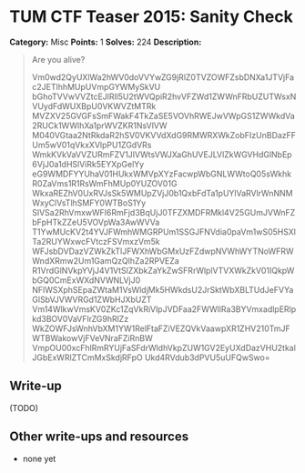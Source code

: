 # TUM CTF Teaser 2015: Sanity Check

**Category:** Misc
**Points:** 1
**Solves:** 224
**Description:**

> Are you alive?
> 
> Vm0wd2QyUXlWa2hWV0doVVYwZG9jRlZ0TVZOWFZsbDNXa1JTVjFac2JETlhhMUpUVmpGYWMySkVU
> bGhoTVVwVVZtcEJlRll5U2tWVQpiR2hvVFZWd1ZWWnFRbUZUTWsxNVUydFdWUXBpU0VKWVZtMTRk
> MVZXV25GVGFsSmFWakF4TkZaSE5VOVhRWEJwVWpGS1ZWWkdVa2RUCk1WWlhXa1prWVZKR1NsVlVW
> M040VGtaa2NtRkdaR2hSV0VKVVdXdG9RMWRXWkZobFIzUnBDazFFUm5wV01qVkxXVlpPU1ZGdVRs
> WmkKVkVaVVZURmFZV1JIVWtsVWJXaGhUVEJLVlZkWGVHdGlNbEp6VjJ0a1dHSlViRk5EYXpGelYy
> eG9WMDFYYUhaV01HUkxWMVpXYzFacwpWbGNLWWtoQ05sWkhkR0ZaVms1R1RsWmFhMUp0YUZOV01G
> WkxaREZhV0UxRVJsSk5WMUpZVjJ0b1QxbFdTa1pUYlVaRVlrWnNNMWxyClVsTlhSMFY0WTBoS1Yy
> SlVSa2RhVmxwWFl6RmFjd3BqUjJ0TFZXMDFRMkl4V25GUmJVWnFZbFpHTkZZeU5VOVpWa3AwWVVa
> T1YwMUcKV2t4YVJFWmhWMGRPUm1SSGJFNVdia0paVm1wS05HSXlTa2RUYWxwcFVtczFSVmxzVm5k
> WFJsbDVDazVZWkZkTlJFWXhWbGMxUzFZdwpNVWhWYTNoWFRWWndXRmw2Um1GamQzQlhZa2RPVEZa
> R1VrdGlNVkpYVjJ4V1VtSlZXbkZaYkZwSFRrWlplVTVXWkZkV01IQkpWbGQ0CmExWXdNVWNLVjJ0
> NFlWSXphSEpaZWtaM1VsWldjMk5HWkdsU2JrSktWbXBLTUdJeFVYaGlSbVJVWVRGd1ZWbHJXbUZT
> Vm14WlkwVmsKV0ZKc1ZqVkRiVlpJVDFaa2FWWllRa3BYVmxadlpERlpkd3BOV0VaVFlrZG9hRlZz
> WkZOWFJsWnhVbXM1YW1RelFtaFZiVEZQVkVaawpXR1ZHV210TmJFWTBWakowVjFVeVNraFZiRnBW
> VmpOU00xcFhlRmRYUjFaSFdrWldhVkpZUW1GV2EyUXdDazVHU2tkalJGbExWRlZTCmMxSkdjRFpO
> Ukd4RVdub3dPVU5uUFQwSwo=


## Write-up

(TODO)

## Other write-ups and resources

* none yet
